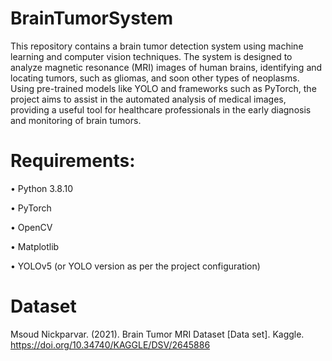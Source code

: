 # BrainTumorSystem

This repository contains a brain tumor detection system using machine learning and computer vision techniques. The system is designed to analyze magnetic resonance (MRI) images of human brains, identifying and locating tumors, such as gliomas, and soon other types of neoplasms. Using pre-trained models like YOLO and frameworks such as PyTorch, the project aims to assist in the automated analysis of medical images, providing a useful tool for healthcare professionals in the early diagnosis and monitoring of brain tumors.


# Requirements:

• Python 3.8.10

• PyTorch

• OpenCV

• Matplotlib

• YOLOv5 (or YOLO version as per the project configuration)


# Dataset 
Msoud Nickparvar. (2021). Brain Tumor MRI Dataset [Data set]. Kaggle. https://doi.org/10.34740/KAGGLE/DSV/2645886
